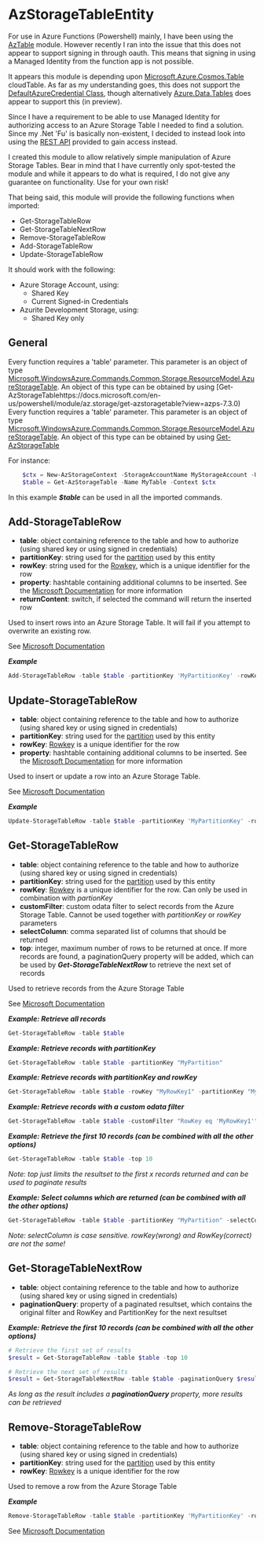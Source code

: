 # AzStorageTableEntity

For use in Azure Functions (Powershell) mainly, I have been using the [AzTable](https://github.com/paulomarquesc/AzureRmStorageTable) module. However recently I ran into the issue that this does not appear to support signing in through oauth. This means that signing in using a Managed Identity from the function app is not possible.

It appears this module is depending upon [Microsoft.Azure.Cosmos.Table](https://docs.microsoft.com/en-us/dotnet/api/microsoft.azure.cosmos.table?view=azure-dotnet) cloudTable. As far as my understanding goes, this does not support the [DefaultAzureCredential Class](https://docs.microsoft.com/en-us/dotnet/api/azure.identity.defaultazurecredential?view=azure-dotnet), though alternatively [Azure.Data.Tables](https://docs.microsoft.com/en-us/dotnet/api/azure.data.tables?view=azure-dotnet) does appear to support this (in preview).

Since I have a requirement to be able to use Managed Identity for authorizing access to an Azure Storage Table I needed to find a solution. Since my .Net 'Fu' is basically non-existent, I decided to instead look into using the [REST API](https://docs.microsoft.com/en-us/rest/api/storageservices/table-service-concepts) provided to gain access instead.

I created this module to allow relatively simple manipulation of Azure Storage Tables. Bear in mind that I have currently only spot-tested the module and while it appears to do what is required, I do not give any guarantee on functionality. Use for your own risk!

That being said, this module will provide the following functions when imported:

- Get-StorageTableRow
- Get-StorageTableNextRow
- Remove-StorageTableRow
- Add-StorageTableRow
- Update-StorageTableRow

It should work with the following:

- Azure Storage Account, using:
   - Shared Key
   - Current Signed-in Credentials
- Azurite Development Storage, using:
    - Shared Key only

## General
Every function requires a 'table' parameter. This parameter is an object of type [Microsoft.WindowsAzure.Commands.Common.Storage.ResourceModel.AzureStorageTable](https://docs.microsoft.com/en-us/dotnet/api/microsoft.windowsazure.commands.common.storage.resourcemodel.azurestoragetable?view=az-ps-latest). An object of this type can be obtained by using [Get-AzStorageTablehttps://docs.microsoft.com/en-us/powershell/module/az.storage/get-azstoragetable?view=azps-7.3.0)
Every function requires a 'table' parameter. This parameter is an object of type [Microsoft.WindowsAzure.Commands.Common.Storage.ResourceModel.AzureStorageTable](https://docs.microsoft.com/en-us/dotnet/api/microsoft.windowsazure.commands.common.storage.resourcemodel.azurestoragetable?view=az-ps-latest). An object of this type can be obtained by using [Get-AzStorageTable]()

For instance:

```PowerShell
    $ctx = New-AzStorageContext -StorageAccountName MyStorageAccount -UseConnectedAccount
    $table = Get-AzStorageTable -Name MyTable -Context $ctx
```
In this example **_$table_** can be used in all the imported commands.

## Add-StorageTableRow
- **table**: object containing reference to the table and how to authorize (using shared key or using signed in credentials)
- **partitionKey**: string used for the [partition](https://docs.microsoft.com/en-us/rest/api/storageservices/understanding-the-table-service-data-model#partitionkey-property) used by this entity
- **rowKey**: string used for the [Rowkey](https://docs.microsoft.com/en-us/rest/api/storageservices/understanding-the-table-service-data-model#rowkey-property), which is a unique identifier for the row
- **property**: hashtable containing additional columns to be inserted. See the [Microsoft Documentation](https://docs.microsoft.com/en-us/rest/api/storageservices/inserting-and-updating-entities#constructing-the-json-feed) for more information
- **returnContent**: switch, if selected the command will return the inserted row

Used to insert rows into an Azure Storage Table. It will fail if you attempt to overwrite an existing row. 

See [Microsoft Documentation](https://docs.microsoft.com/en-us/rest/api/storageservices/insert-entity)

**_Example_**
```PowerShell
Add-StorageTableRow -table $table -partitionKey 'MyPartitionKey' -rowKey 'MyRowKey' -property @{"CustomerCode@odata.type" = "Edm.Guid"; "CustomerCode" = "c9da6455-213d-42c9-9a79-3e9149a57833"}
```

## Update-StorageTableRow
- **table**: object containing reference to the table and how to authorize (using shared key or using signed in credentials)
- **partitionKey**: string used for the [partition](https://docs.microsoft.com/en-us/rest/api/storageservices/understanding-the-table-service-data-model#partitionkey-property) used by this entity
- **rowKey**: [Rowkey](https://docs.microsoft.com/en-us/rest/api/storageservices/understanding-the-table-service-data-model#rowkey-property) is a unique identifier for the row
- **property**: hashtable containing additional columns to be inserted. See the [Microsoft Documentation](https://docs.microsoft.com/en-us/rest/api/storageservices/inserting-and-updating-entities#constructing-the-json-feed) for more information

Used to insert or update a row into an Azure Storage Table.

See [Microsoft Documentation](https://docs.microsoft.com/en-us/rest/api/storageservices/update-entity2)

**_Example_**
```PowerShell
Update-StorageTableRow -table $table -partitionKey 'MyPartitionKey' -rowKey 'MyRowKey' -property @{"CustomerCode@odata.type" = "Edm.Guid"; "CustomerCode" = "c9da6455-213d-42c9-9a79-3e9149a57833"}
```

## Get-StorageTableRow
- **table**: object containing reference to the table and how to authorize (using shared key or using signed in credentials)
- **partitionKey**: string used for the [partition](https://docs.microsoft.com/en-us/rest/api/storageservices/understanding-the-table-service-data-model#partitionkey-property) used by this entity
- **rowKey**: [Rowkey](https://docs.microsoft.com/en-us/rest/api/storageservices/understanding-the-table-service-data-model#rowkey-property) is a unique identifier for the row. Can only be used in combination with _partionKey_
- **customFilter**: custom odata filter to select records from the Azure Storage Table. Cannot be used together with _partitionKey_ or _rowKey_ parameters
- **selectColumn**: comma separated list of columns that should be returned
- **top**: integer, maximum number of rows to be returned at once. If more records are found, a paginationQuery property will be added, which can be used by **_Get-StorageTableNextRow_** to retrieve the next set of records

Used to retrieve records from the Azure Storage Table

See [Microsoft Documentation](https://docs.microsoft.com/en-us/rest/api/storageservices/query-entities)

**_Example: Retrieve all records_**
```PowerShell
Get-StorageTableRow -table $table
```

**_Example: Retrieve records with partitionKey_**
```PowerShell
Get-StorageTableRow -table $table -partitionKey "MyPartition"
```

**_Example: Retrieve records with partitionKey and rowKey_**
```PowerShell
Get-StorageTableRow -table $table -rowKey "MyRowKey1" -partitionKey "MyPartition"
```

**_Example: Retrieve records with a custom odata filter_**
```PowerShell
Get-StorageTableRow -table $table -customFilter "RowKey eq 'MyRowKey1'"
```

**_Example: Retrieve the first 10 records (can be combined with all the other options)_**
```PowerShell
Get-StorageTableRow -table $table -top 10
```
_Note: top just limits the resultset to the first x records returned and can be used to paginate results_

**_Example: Select columns which are returned (can be combined with all the other options)_**
```PowerShell
Get-StorageTableRow -table $table -partitionKey "MyPartition" -selectColumn RowKey
```
_Note: selectColumn is case sensitive. rowKey(wrong) and RowKey(correct) are not the same!_
## Get-StorageTableNextRow
- **table**: object containing reference to the table and how to authorize (using shared key or using signed in credentials)
- **paginationQuery**: property of a paginated resultset, which contains the original filter and RowKey and PartitionKey for the next resultset

**_Example: Retrieve the first 10 records (can be combined with all the other options)_**
```PowerShell
# Retrieve the first set of results
$result = Get-StorageTableRow -table $table -top 10

# Retrieve the next set of results
$result = Get-StorageTableNextRow -table $table -paginationQuery $result.paginationQuery
```
_As long as the result includes a **paginationQuery** property, more results can be retrieved_

## Remove-StorageTableRow
- **table**: object containing reference to the table and how to authorize (using shared key or using signed in credentials)
- **partitionKey**: string used for the [partition](https://docs.microsoft.com/en-us/rest/api/storageservices/understanding-the-table-service-data-model#partitionkey-property) used by this entity
- **rowKey**: [Rowkey](https://docs.microsoft.com/en-us/rest/api/storageservices/understanding-the-table-service-data-model#rowkey-property) is a unique identifier for the row

Used to remove a row from the Azure Storage Table

**_Example_**
```PowerShell
Remove-StorageTableRow -table $table -partitionKey 'MyPartitionKey' -rowKey 'MyRowKey'
```

See [Microsoft Documentation](https://docs.microsoft.com/en-us/rest/api/storageservices/delete-entity1)





